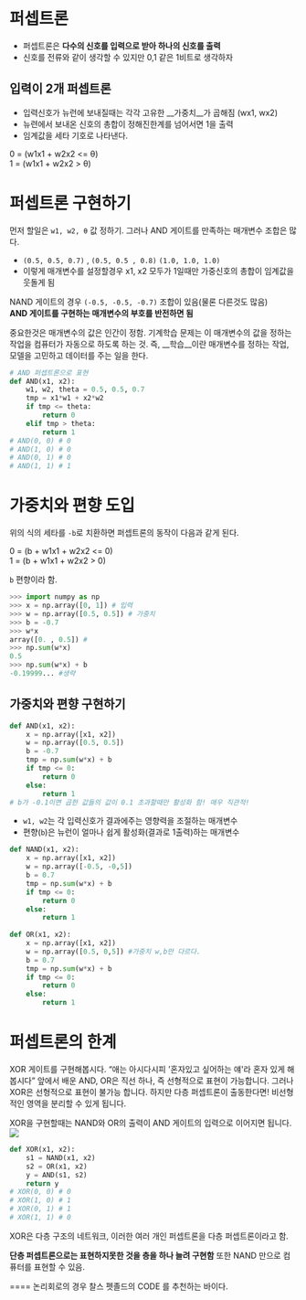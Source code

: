 # 퍼셉트론

- 퍼셉트론은 __다수의 신호를 입력으로 받아 하나의 신호를 출력__
- 신호를 전류와 같이 생각할 수 있지만 0,1 같은 1비트로 생각하자
## 입력이 2개 퍼셉트론
- 입력신호가 뉴런에 보내질때는 각각 고유한 __가중치__가 곱해짐 (wx1, wx2)
- 뉴련에서 보내온 신호의 총합이 정해진한계를 넘어서면 1을 출력
- 임계값을 세타 기호로 나타낸다.

0 = (w1x1 + w2x2 <= θ) <br>
1 = (w1x1 + w2x2 > θ)
 
# 퍼셉트론 구현하기
먼저 할일은 `w1, w2, θ` 값 정하기. 그러나 AND 게이트를 만족하는 매개변수 조합은 많다.

- `(0.5, 0.5, 0.7)` , `(0.5, 0.5 , 0.8)` `(1.0, 1.0, 1.0)`
- 이렇게 매개변수를 설정할경우 x1, x2 모두가 1일때만 가중신호의 총합이 임계값을 웃돌게 됨

NAND 게이트의 경우 `(-0.5, -0.5, -0.7)` 조합이 있음(물론 다른것도 많음) <br>
__AND 게이트를 구현하는 매개변수의 부호를 반전하면 됨__ 

중요한것은 매개변수의 값은 인간이 정함. 기계학습 문제는 이 매개변수의 값을 정하는 작업을 컴퓨터가 자동으로 하도록 하는 것.
즉, __학습__이란 매개변수를 정하는 작업, 모델을 고민하고 데이터를 주는 일을 한다.

```python
# AND 퍼셉트론으로 표현
def AND(x1, x2):
    w1, w2, theta = 0.5, 0.5, 0.7
    tmp = x1*w1 + x2*w2
    if tmp <= theta:
        return 0
    elif tmp > theta:
        return 1
# AND(0, 0) # 0
# AND(1, 0) # 0
# AND(0, 1) # 0
# AND(1, 1) # 1
```

# 가중치와 편향 도입

위의 식의 세타를 `-b`로 치환하면 퍼셉트론의 동작이 다음과 같게 된다.

0 = (b + w1x1 + w2x2 <= 0) <br>
1 = (b + w1x1 + w2x2 > 0)

`b` 편향이라 함. 
 
 ```python
>>> import numpy as np
>>> x = np.array([0, 1]) # 입력
>>> w = np.array([0.5, 0.5]) # 가중치
>>> b = -0.7
>>> w*x
array([0. , 0.5]) # 
>>> np.sum(w*x)
0.5
>>> np.sum(w*x) + b
-0.19999... #생략
```

## 가중치와 편향 구현하기

```python
def AND(x1, x2):
    x = np.array([x1, x2])
    w = np.array([0.5, 0.5])
    b = -0.7
    tmp = np.sum(w*x) + b
    if tmp <= 0:
        return 0
    else:
        return 1
# b가 -0.1이면 곱한 값들의 값이 0.1 초과할때만 활성화 함! 매우 직관적!
```
- `w1, w2`는 각 입력신호가 결과에주는 영향력을 조절하는 매개변수 
- 편향(`b`)은 뉴런이 얼마나 쉽게 활성화(결과로 1출력)하는 매개변수

```python
def NAND(x1, x2):
    x = np.array([x1, x2])
    w = np.array([-0.5, -0,5])
    b = 0.7
    tmp = np.sum(w*x) + b
    if tmp <= 0:
        return 0
    else:
        return 1
        
def OR(x1, x2):
    x = np.array([x1, x2])
    w = np.array([0.5, 0,5]) #가중치 w,b만 다르다.
    b = 0.7
    tmp = np.sum(w*x) + b
    if tmp <= 0:
        return 0
    else:
        return 1

```

# 퍼셉트론의 한계
XOR 게이트를 구현해봅시다. “애는 아시다시피 '혼자있고 싶어하는 얘'라 혼자 있게 해봅시다”
앞에서 배운 AND, OR은 직선 하나, 즉 선형적으로 표현이 가능합니다. 그러나 XOR은 선형적으로 표현이 불가능 합니다.
하지만 다층 퍼셉트론이 출동한다면! 비선형적인 영역을 분리할 수 있게 됩니다. 

XOR을 구현할때는 NAND와 OR의 출력이 AND 게이트의 입력으로 이어지면 됩니다.
![](http://i.imgur.com/2umZI.png)

```python
def XOR(x1, x2):
    s1 = NAND(x1, x2)
    s2 = OR(x1, x2)
    y = AND(s1, s2)
    return y
# XOR(0, 0) # 0
# XOR(1, 0) # 1
# XOR(0, 1) # 1
# XOR(1, 1) # 0
```


XOR은 다층 구조의 네트워크, 이러한 여러 개인 퍼셉트론을 다층 퍼셉트론이라고 함.

__단층 퍼셉트론으로는 표현하지못한 것을 층을 하나 늘려 구현함__ 
또한 NAND 만으로 컴퓨터를 표현할 수 있음.

====
논리회로의 경우 찰스 펫졸드의 CODE 를 추천하는 바이다. 

